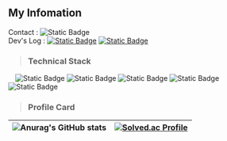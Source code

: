 ## My Infomation
Contact : ![Static Badge](https://img.shields.io/badge/Mail%20:%20yuu5666@naver.com-000000.svg?&logo=Naver&logoColor=#03C75A) 
<br/> 
Dev's Log : [![Static Badge](https://img.shields.io/badge/Blog-000000.svg?&logo=Tistory&logoColor=FFd400)](https://yuu5666.tistory.com/) [![Static Badge](https://img.shields.io/badge/Youtube-000000.svg?&logo=Youtube&logoColor=FF0000)](https://www.youtube.com/@user-tu3rm3ze4w) 

> ### Technical Stack

 ![Static Badge](https://img.shields.io/badge/C-005697) ![Static Badge](https://img.shields.io/badge/C++-005697)  ![Static Badge](https://img.shields.io/badge/HLSL-D56820) 
![Static Badge](https://img.shields.io/badge/DirectX-6) ![Static Badge](https://img.shields.io/badge/Unreal%20Engine-808080)

> ### Profile Card
![Anurag's GitHub stats](https://github-readme-stats.vercel.app/api?username=EuihyeonO&show_icons=true&theme=radical) | [![Solved.ac Profile](http://mazassumnida.wtf/api/v2/generate_badge?boj=yuu5666)](https://solved.ac/yuu5666/) | 
---|---|
